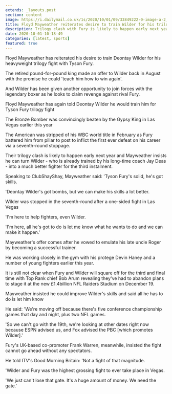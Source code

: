 ```yaml
---
extends: _layouts.post
section: content
image: https://i.dailymail.co.uk/1s/2020/10/01/09/33849222-0-image-a-2_1601541323146.jpg 
title: Floyd Mayweather reiterates desire to train Wilder for his trilogy fight with Tyson Fury 
description: Trilogy clash with Fury is likely to happen early next year and Mayweather insists he can turn Wilder - who is already trained by long-time coach Jay Deas - into a much better fighter for the third instalment. 
date: 2020-10-01-10-18-49 
categories: [latest, sports] 
featured: true 
--- 
```

Floyd Mayweather has reiterated his desire to train Deontay Wilder for his heavyweight trilogy fight with Tyson Fury. 

The retired pound-for-pound king made an offer to Wilder back in August with the promise he could 'teach him how to win again'. 

And Wilder has been given another opportunity to join forces with the legendary boxer as he looks to claim revenge against rival Fury.

Floyd Mayweather has again told Deontay Wilder he would train him for Tyson Fury trilogy fight

The Bronze Bomber was convincingly beaten by the Gypsy King in Las Vegas earlier this year

The American was stripped of his WBC world title in February as Fury battered him from pillar to post to inflict the first ever defeat on his career via a seventh-round stoppage.

Their trilogy clash is likely to happen early next year and Mayweather insists he can turn Wilder - who is already trained by his long-time coach Jay Deas - into a much better fighter for the third instalment.

Speaking to ClubShayShay, Mayweather said: 'Tyson Fury's solid, he's got skills.

'Deontay Wilder's got bombs, but we can make his skills a lot better.

Wilder was stopped in the seventh-round after a one-sided fight in Las Vegas

'I'm here to help fighters, even Wilder.

'I'm here, all he's got to do is let me know what he wants to do and we can make it happen.'

Mayweather's offer comes after he vowed to emulate his late uncle Roger by becoming a successful trainer. 

He was working closely in the gym with his protege Devin Haney and a number of young fighters earlier this year.

It is still not clear when Fury and Wilder will square off for the third and final time with Top Rank chief Bob Arum revealing they've had to abandon plans to stage it at the new £1.4billion NFL Raiders Stadium on December 19.  

Mayweather insisted he could improve Wilder's skills and said all he has to do is let him know

He said: 'We're moving off because there's five conference championship games that day and night, plus two NFL games.

'So we can't go with the 19th, we're looking at other dates right now because ESPN advised us, and Fox advised the PBC [which promotes Wilder].'

Fury's UK-based co-promoter Frank Warren, meanwhile, insisted the fight cannot go ahead without any spectators.  

He told ITV's Good Morning Britain: 'Not a fight of that magnitude.

'Wilder and Fury was the highest grossing fight to ever take place in Vegas. 

'We just can't lose that gate. It's a huge amount of money. We need the gate.'

